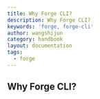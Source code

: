 ```yaml
---
title: Why Forge CLI?
description: Why Forge CLI?
keywords: 'forge, forge-cli'
author: wangshijun
category: handbook
layout: documentation
tags:
  - forge
---
```


## Why Forge CLI?

